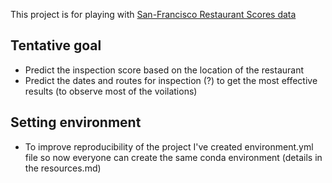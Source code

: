 This project is for playing with [San-Francisco Restaurant Scores data](https://data.sfgov.org/Health-and-Social-Services/Restaurant-Scores-LIVES-Standard/pyih-qa8i?row_index=0)

## Tentative goal
  - Predict the inspection score based on the location of the restaurant
  - Predict the dates and routes for inspection (?) to get the most effective results (to observe most of the voilations)

## Setting environment
- To improve reproducibility of the project I've created environment.yml file so now everyone can create the same conda environment (details in the resources.md)
